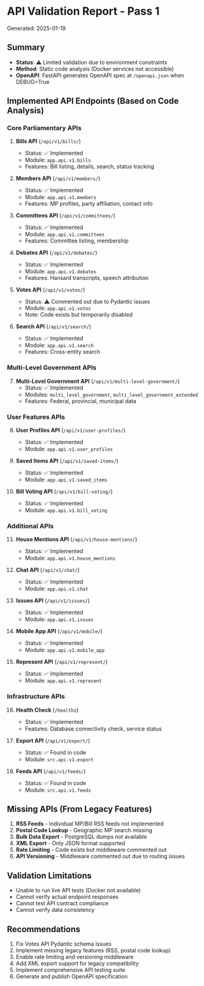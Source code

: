 # API Validation Report - Pass 1
Generated: 2025-01-19

## Summary
- **Status**: ⚠️ Limited validation due to environment constraints
- **Method**: Static code analysis (Docker services not accessible)
- **OpenAPI**: FastAPI generates OpenAPI spec at `/openapi.json` when DEBUG=True

## Implemented API Endpoints (Based on Code Analysis)

### Core Parliamentary APIs
1. **Bills API** (`/api/v1/bills/`)
   - Status: ✅ Implemented
   - Module: `app.api.v1.bills`
   - Features: Bill listing, details, search, status tracking

2. **Members API** (`/api/v1/members/`)
   - Status: ✅ Implemented
   - Module: `app.api.v1.members`
   - Features: MP profiles, party affiliation, contact info

3. **Committees API** (`/api/v1/committees/`)
   - Status: ✅ Implemented
   - Module: `app.api.v1.committees`
   - Features: Committee listing, membership

4. **Debates API** (`/api/v1/debates/`)
   - Status: ✅ Implemented
   - Module: `app.api.v1.debates`
   - Features: Hansard transcripts, speech attribution

5. **Votes API** (`/api/v1/votes/`)
   - Status: ⚠️ Commented out due to Pydantic issues
   - Module: `app.api.v1.votes`
   - Note: Code exists but temporarily disabled

6. **Search API** (`/api/v1/search/`)
   - Status: ✅ Implemented
   - Module: `app.api.v1.search`
   - Features: Cross-entity search

### Multi-Level Government APIs
7. **Multi-Level Government API** (`/api/v1/multi-level-government/`)
   - Status: ✅ Implemented
   - Modules: `multi_level_government`, `multi_level_government_extended`
   - Features: Federal, provincial, municipal data

### User Features APIs
8. **User Profiles API** (`/api/v1/user-profiles/`)
   - Status: ✅ Implemented
   - Module: `app.api.v1.user_profiles`

9. **Saved Items API** (`/api/v1/saved-items/`)
   - Status: ✅ Implemented
   - Module: `app.api.v1.saved_items`

10. **Bill Voting API** (`/api/v1/bill-voting/`)
    - Status: ✅ Implemented
    - Module: `app.api.v1.bill_voting`

### Additional APIs
11. **House Mentions API** (`/api/v1/house-mentions/`)
    - Status: ✅ Implemented
    - Module: `app.api.v1.house_mentions`

12. **Chat API** (`/api/v1/chat/`)
    - Status: ✅ Implemented
    - Module: `app.api.v1.chat`

13. **Issues API** (`/api/v1/issues/`)
    - Status: ✅ Implemented
    - Module: `app.api.v1.issues`

14. **Mobile App API** (`/api/v1/mobile/`)
    - Status: ✅ Implemented
    - Module: `app.api.v1.mobile_app`

15. **Represent API** (`/api/v1/represent/`)
    - Status: ✅ Implemented
    - Module: `app.api.v1.represent`

### Infrastructure APIs
16. **Health Check** (`/healthz`)
    - Status: ✅ Implemented
    - Features: Database connectivity check, service status

17. **Export API** (`/api/v1/export/`)
    - Status: ✅ Found in code
    - Module: `src.api.v1.export`

18. **Feeds API** (`/api/v1/feeds/`)
    - Status: ✅ Found in code
    - Module: `src.api.v1.feeds`

## Missing APIs (From Legacy Features)
1. **RSS Feeds** - Individual MP/Bill RSS feeds not implemented
2. **Postal Code Lookup** - Geographic MP search missing
3. **Bulk Data Export** - PostgreSQL dumps not available
4. **XML Export** - Only JSON format supported
5. **Rate Limiting** - Code exists but middleware commented out
6. **API Versioning** - Middleware commented out due to routing issues

## Validation Limitations
- Unable to run live API tests (Docker not available)
- Cannot verify actual endpoint responses
- Cannot test API contract compliance
- Cannot verify data consistency

## Recommendations
1. Fix Votes API Pydantic schema issues
2. Implement missing legacy features (RSS, postal code lookup)
3. Enable rate limiting and versioning middleware
4. Add XML export support for legacy compatibility
5. Implement comprehensive API testing suite
6. Generate and publish OpenAPI specification
